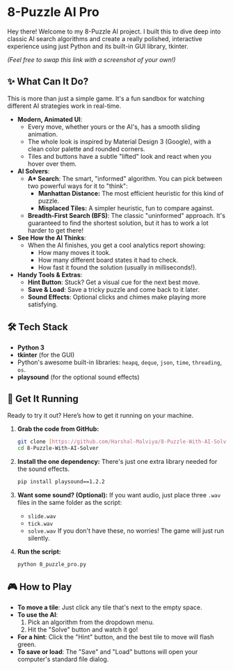 # 8-Puzzle AI Pro

Hey there! Welcome to my 8-Puzzle AI project. I built this to dive deep into classic AI search algorithms and create a really polished, interactive experience using just Python and its built-in GUI library, tkinter.

*(Feel free to swap this link with a screenshot of your own!)*

## ✨ What Can It Do?

This is more than just a simple game. It's a fun sandbox for watching different AI strategies work in real-time.

* **Modern, Animated UI**:
    * Every move, whether yours or the AI's, has a smooth sliding animation.
    * The whole look is inspired by Material Design 3 (Google), with a clean color palette and rounded corners.
    * Tiles and buttons have a subtle "lifted" look and react when you hover over them.
* **AI Solvers**:
    * **A\* Search**: The smart, "informed" algorithm. You can pick between two powerful ways for it to "think":
        * **Manhattan Distance:** The most efficient heuristic for this kind of puzzle.
        * **Misplaced Tiles:** A simpler heuristic, fun to compare against.
    * **Breadth-First Search (BFS)**: The classic "uninformed" approach. It's guaranteed to find the shortest solution, but it has to work a lot harder to get there!
* **See How the AI Thinks**:
    * When the AI finishes, you get a cool analytics report showing:
        * How many moves it took.
        * How many different board states it had to check.
        * How fast it found the solution (usually in milliseconds!).
* **Handy Tools & Extras**:
    * **Hint Button**: Stuck? Get a visual cue for the next best move.
    * **Save & Load**: Save a tricky puzzle and come back to it later.
    * **Sound Effects**: Optional clicks and chimes make playing more satisfying.

## 🛠️ Tech Stack

* **Python 3**
* **tkinter** (for the GUI)
* Python's awesome built-in libraries: `heapq`, `deque`, `json`, `time`, `threading`, `os`.
* **playsound** (for the optional sound effects)

## 🚀 Get It Running

Ready to try it out? Here’s how to get it running on your machine.

1.  **Grab the code from GitHub:**
    ```sh
    git clone [https://github.com/Harshal-Malviya/8-Puzzle-With-AI-Solver](https://github.com/Harshal-Malviya/8-Puzzle-With-AI-Solver)
    cd 8-Puzzle-With-AI-Solver
    ```

2.  **Install the one dependency:**
    There's just one extra library needed for the sound effects.
    ```sh
    pip install playsound==1.2.2
    ```
    

3.  **Want some sound? (Optional):**
    If you want audio, just place three `.wav` files in the same folder as the script:
    * `slide.wav`
    * `tick.wav`
    * `solve.wav`
    If you don't have these, no worries! The game will just run silently.

4.  **Run the script:**
    ```sh
    python 8_puzzle_pro.py
    ```

## 🎮 How to Play

* **To move a tile**: Just click any tile that's next to the empty space.
* **To use the AI**:
    1.  Pick an algorithm from the dropdown menu.
    2.  Hit the "Solve" button and watch it go!
* **For a hint**: Click the "Hint" button, and the best tile to move will flash green.
* **To save or load**: The "Save" and "Load" buttons will open your computer's standard file dialog.

